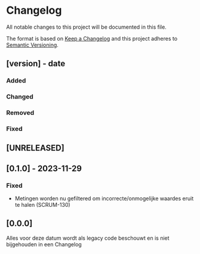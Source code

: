 # Changelog

All notable changes to this project will be documented in this file.

The format is based on [Keep a Changelog](http://keepachangelog.com/en/1.0.0/)
and this project adheres to [Semantic Versioning](http://semver.org/spec/v2.0.0.html).

## [version] - date

### Added
### Changed
### Removed
### Fixed



## [UNRELEASED]

## [0.1.0] - 2023-11-29

### Fixed
- Metingen worden nu gefiltered om incorrecte/onmogelijke waardes eruit te halen (SCRUM-130)

## [0.0.0]

Alles voor deze datum wordt als legacy code beschouwt en is niet bijgehouden in een Changelog